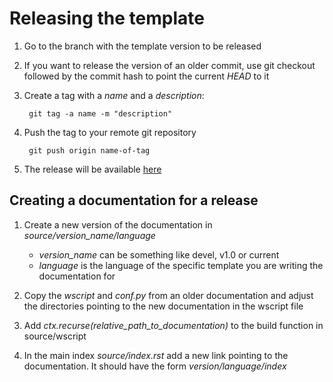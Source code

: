 Releasing the template
======================

1. Go to the branch with the template version to be released 

2. If you want to release the version of an older commit, use git checkout followed by the commit hash to point the current *HEAD* to it

3. Create a tag with a *name* and a *description*:
    
        git tag -a name -m "description"

4. Push the tag to your remote git repository
        
        git push origin name-of-tag

5. The release will be available [here](https://github.com/hmgaudecker/econ-project-templates/releases)


Creating a documentation for a release
--------------------------------------

1. Create a new version of the documentation in *source/version_name/language*

    - *version_name* can be something like devel, v1.0 or current
    - *language* is the language of the specific template you are writing the documentation for

2. Copy the *wscript* and *conf.py* from an older documentation and adjust the directories pointing to the new documentation in the wscript file

3. Add *ctx.recurse(relative_path_to_documentation)* to the build function in source/wscript

4. In the main index *source/index.rst* add a new link pointing to the documentation. It should have the form *version/language/index*

